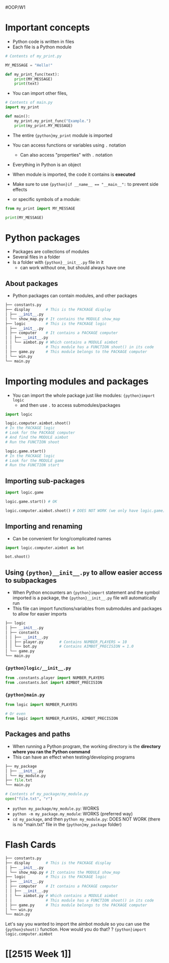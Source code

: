 #OOP/W1
# Important concepts

- Python code is written in files
- Each file is a Python module

```python
# Contents of my_print.py

MY_MESSAGE = "Hello!"

def my_print_func(text):
	print(MY_MESSAGE)
	print(text)
```
- You can import other files,
```python
# Contents of main.py
import my_print

def main():
	my_print.my_print_func("Example.")
	print(my_print.MY_MESSAGE)
```
-  The entire `{python}my_print` module is imported
- You can access functions or variables using `.` notation
	- Can also access "properties" with `.` notation
- Everything in Python is an object
- When module is imported, the code it contains is **executed**
- Make sure to use `{python}if __name__ == "__main__":` to prevent side effects

- or specific symbols of a module:
```python
from my_print import MY_MESSAGE  

print(MY_MESSAGE)
```

# Python packages

- Packages are collections of modules
- Several files in a folder
- Is a folder with `{python}__init__.py` file in it
	- can work without one, but should always have one

## About packages

- Python packages can contain modules, and other packages
```python
├── constants.py
├── display       # This is the PACKAGE display
│ ├── __init__.py
│ └── show_map.py # It contains the MODULE show_map
├── logic         # This is the PACKAGE logic
│ ├── __init__.py
│ ├── computer    # It contains a PACKAGE computer
│ │ ├── __init__.py
│ │ └── aimbot.py # Which contains a MODULE aimbot
│ │               # This module has a FUNCTION shoot() in its code
│ ├── game.py     # This module belongs to the PACKAGE computer
│ └── win.py
└── main.py
```


# Importing modules and packages

- You can import the whole package just like modules: `{python}import logic`
	- and then use `.` to access submodules/packages
```python
import logic  

logic.computer.aimbot.shoot() 
# In the PACKAGE logic
# Look for the PACKAGE computer  
# And find the MODULE aimbot  
# Run the FUNCTION shoot

logic.game.start()  
# In the PACKAGE logic  
# Look for the MODULE game  
# Run the FUNCTION start
```

## Importing sub-packages

```python
import logic.game  

logic.game.start() # OK  

logic.computer.aimbot.shoot() # DOES NOT WORK (we only have logic.game)
```

## Importing and renaming

- Can be convenient for long/complicated names
```python
import logic.computer.aimbot as bot

bot.shoot()
```

## Using `{python}__init__.py` to allow easier access to subpackages

- When Python encounters an `{python}import` statement and the symbol imported is a package, the `{python}__init__.py` file will automatically run
- This file can import functions/variables from submodules and packages to allow for easier imports
```python
├── logic  
│ ├── __init__.py  
│ ├── constants  
│ │ ├── __init__.py  
│ │ ├── player.py       # Contains NUMBER_PLAYERS = 10  
│ │ └── bot.py          # Contains AIMBOT_PRECISION = 1.0  
│ └── game.py  
└── main.py
```
### `{python}logic/__init__.py`
```python
from .constants.player import NUMBER_PLAYERS  
from .constants.bot import AIMBOT_PRECISION
```
### `{python}main.py`
```python
from logic import NUMBER_PLAYERS  

# Or even  
from logic import NUMBER_PLAYERS, AIMBOT_PRECISION
```

## Packages and paths

- When running a Python program, the working directory is the **directory where you ran the Python command**
- This can have an effect when testing/developing programs
```python
├── my_package  
│ ├── __init__.py  
│ └── my_module.py  
├── file.txt  
└── main.py
```

```python
# Contents of my_package/my_module.py  
open("file.txt", "r")
```
- `python my_package/my_module.py`: WORKS
- `python -m my_package.my_module`: WORKS (preferred way)
- `cd my_package`, and then `python my_module.py`: DOES NOT WORK (there is no "main.txt" file in the `{python}my_package` folder)


# Flash Cards

```python
├── constants.py
├── display       # This is the PACKAGE display
│ ├── __init__.py
│ └── show_map.py # It contains the MODULE show_map
├── logic         # This is the PACKAGE logic
│ ├── __init__.py
│ ├── computer    # It contains a PACKAGE computer
│ │ ├── __init__.py
│ │ └── aimbot.py # Which contains a MODULE aimbot
│ │               # This module has a FUNCTION shoot() in its code
│ ├── game.py     # This module belongs to the PACKAGE computer
│ └── win.py
└── main.py
```
Let's say you wanted to import the aimbot module so you can use the `{python}shoot()` function. How would you do that?
?
`{python}import logic.computer.aimbot`
<!--SR:!2024-10-05,8,250-->


# [[2515 Week 1]]